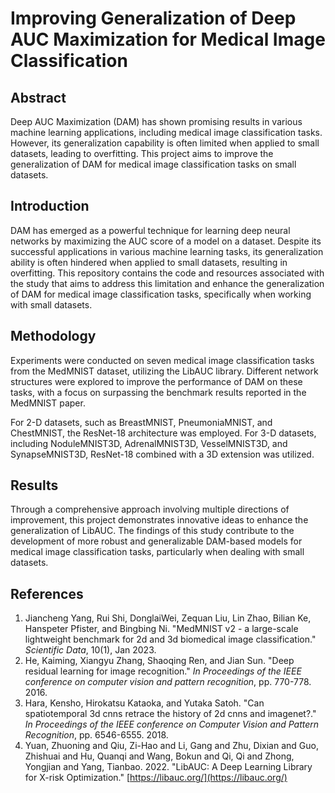 # Improving Generalization of Deep AUC Maximization for Medical Image Classification

## Abstract
Deep AUC Maximization (DAM) has shown promising results in various machine learning applications, including medical image classification tasks. However, its generalization capability is often limited when applied to small datasets, leading to overfitting. This project aims to improve the generalization of DAM for medical image classification tasks on small datasets.

## Introduction
DAM has emerged as a powerful technique for learning deep neural networks by maximizing the AUC score of a model on a dataset. Despite its successful applications in various machine learning tasks, its generalization ability is often hindered when applied to small datasets, resulting in overfitting. This repository contains the code and resources associated with the study that aims to address this limitation and enhance the generalization of DAM for medical image classification tasks, specifically when working with small datasets.

## Methodology
Experiments were conducted on seven medical image classification tasks from the MedMNIST dataset, utilizing the LibAUC library. Different network structures were explored to improve the performance of DAM on these tasks, with a focus on surpassing the benchmark results reported in the MedMNIST paper.

For 2-D datasets, such as BreastMNIST, PneumoniaMNIST, and ChestMNIST, the ResNet-18 architecture was employed. For 3-D datasets, including NoduleMNIST3D, AdrenalMNIST3D, VesselMNIST3D, and SynapseMNIST3D, ResNet-18 combined with a 3D extension was utilized.

## Results
Through a comprehensive approach involving multiple directions of improvement, this project demonstrates innovative ideas to enhance the generalization of LibAUC. The findings of this study contribute to the development of more robust and generalizable DAM-based models for medical image classification tasks, particularly when dealing with small datasets.

## References
1. Jiancheng Yang, Rui Shi, DonglaiWei, Zequan Liu, Lin Zhao, Bilian Ke, Hanspeter Pfister, and
Bingbing Ni. "MedMNIST v2 - a large-scale lightweight benchmark for 2d and 3d biomedical
image classification." _Scientific Data_, 10(1), Jan 2023.
2. He, Kaiming, Xiangyu Zhang, Shaoqing Ren, and Jian Sun. "Deep residual learning for image recognition." _In Proceedings of the IEEE conference on computer vision and pattern recognition_, pp. 770-778. 2016.
3. Hara, Kensho, Hirokatsu Kataoka, and Yutaka Satoh. "Can spatiotemporal 3d cnns retrace the history of 2d cnns and imagenet?." _In Proceedings of the IEEE conference on Computer Vision and Pattern Recognition_, pp. 6546-6555. 2018.
4. Yuan, Zhuoning and Qiu, Zi-Hao and Li, Gang and Zhu, Dixian and Guo, Zhishuai and Hu, Quanqi and Wang, Bokun and Qi, Qi and Zhong, Yongjian and Yang, Tianbao. 2022. "LibAUC: A Deep Learning Library for X-risk Optimization." [https://libauc.org/](https://libauc.org/)

